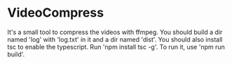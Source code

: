 # VideoCompress
It's a small tool to compress the videos with ffmpeg.
You should build a dir named 'log' with 'log.txt' in it and a dir named 'dist'.
You should also install tsc to enable the typescript. Run 'npm install tsc -g'.
To run it, use 'npm run build'.

